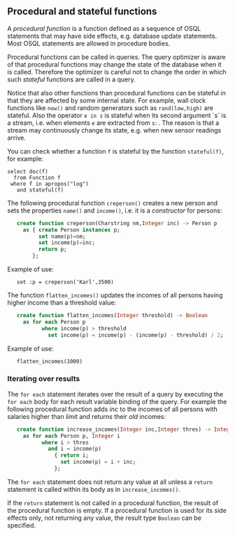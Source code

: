 ## Procedural and stateful functions

A *procedural function* is a function defined as a sequence of OSQL
statements that may have side effects, e.g. database update
statements. Most OSQL statements are allowed in procedure bodies.

Procedural functions can be called in queries. The query optimizer is
aware of that procedural functions may change the state of the
database when it is called. Therefore the optimizer is careful not to
change the order in which such *stateful* functions are called in a
query. 

Notice that also other functions than procedural functions can be
stateful in that they are affected by some internal state. For
example, wall clock functions like `now()` and random generators such
as `rand(low,high)` are stateful. Also the operator `e in s` is
stateful when its second argument ´s´ is a stream, i.e. when elements
`e` are extracted from `s`: . The reason is that a stream may
continuously change its state, e.g. when new sensor readings arrive.

You can check whether a function `f` is stateful by the function
`stateful(f)`, for example:
```LIVE
select doc(f)
  from Function f
 where f in apropos("log")
   and stateful(f)
```

The following procedural function `creperson()` creates a new
person and sets the properties `name()` and `income()`, i.e. it is a
*constructor* for persons:

```sql
   create function creperson(Charstring nm,Integer inc) -> Person p
     as { create Person instances p;
          set name(p)=nm;
          set income(p)=inc;
          return p;
        };
```
Example of use:
```
   set :p = creperson('Karl',3500)
```

The function `flatten_incomes()` updates the incomes of all persons
having higher income than a threshold value:

```sql
   create function flatten_incomes(Integer threshold) -> Boolean
     as for each Person p
           where income(p) > threshold
             set income(p) = income(p) - (income(p) - threshold) / 2;
```
Example of use:
```
   flatten_incomes(1000)
```
### Iterating over results

The `for each` statement iterates over the result of a query by
executing the `for each` body for each result variable binding of the
query. For example the following procedural function adds *inc* to the
incomes of all persons with salaries higher than *limit* and returns
their *old* incomes:

```sql
   create function increase_incomes(Integer inc,Integer thres) -> Integer oldinc
     as for each Person p, Integer i
           where i > thres
             and i = income(p)
               { return i;
                 set income(p) = i + inc;
               };
```

The `for each` statement does not return any value at all unless a
`return` statement is called within its body as in
`increase_incomes()`.

If the `return` statement is not called in a procedural function, the
result of the procedural function is empty. If a procedural function
is used for its side effects only, not returning any value, the result
type `Boolean` can be specified.
